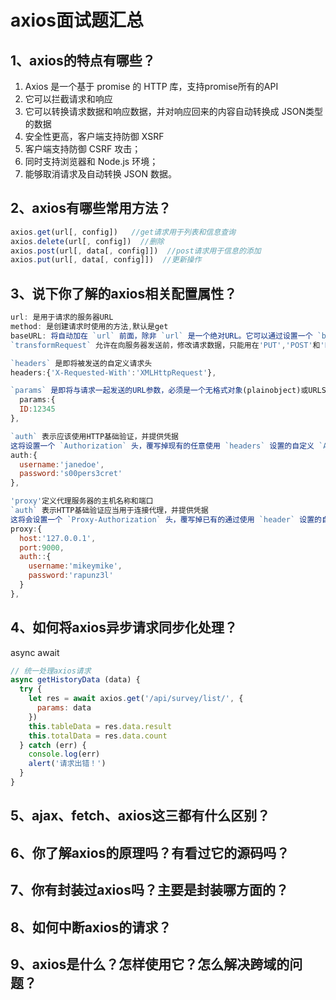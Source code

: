 # axios面试题汇总
## 1、axios的特点有哪些？
1. Axios 是一个基于 promise 的 HTTP 库，支持promise所有的API
2. 它可以拦截请求和响应
3. 它可以转换请求数据和响应数据，并对响应回来的内容自动转换成 JSON类型的数据
4. 安全性更高，客户端支持防御 XSRF
5. 客户端支持防御 CSRF 攻击；
6. 同时支持浏览器和 Node.js 环境；
7. 能够取消请求及自动转换 JSON 数据。


## 2、axios有哪些常用方法？
```js
axios.get(url[, config])   //get请求用于列表和信息查询
axios.delete(url[, config])  //删除
axios.post(url[, data[, config]])  //post请求用于信息的添加
axios.put(url[, data[, config]])  //更新操作
```


## 3、说下你了解的axios相关配置属性？
```js
url: 是用于请求的服务器URL
method: 是创建请求时使用的方法,默认是get
baseURL: 将自动加在 `url` 前面，除非 `url` 是一个绝对URL。它可以通过设置一个 `baseURL` 便于为axios实例的方法传递相对URL
`transformRequest` 允许在向服务器发送前，修改请求数据，只能用在'PUT','POST'和'PATCH'这几个请求方法

`headers` 是即将被发送的自定义请求头
headers:{'X-Requested-With':'XMLHttpRequest'},

`params` 是即将与请求一起发送的URL参数，必须是一个无格式对象(plainobject)或URLSearchParams对象
  params:{
  ID:12345
},

`auth` 表示应该使用HTTP基础验证，并提供凭据
这将设置一个 `Authorization` 头，覆写掉现有的任意使用 `headers` 设置的自定义 `Authorization` 头
auth:{
  username:'janedoe',
  password:'s00pers3cret'
},

'proxy'定义代理服务器的主机名称和端口
`auth` 表示HTTP基础验证应当用于连接代理，并提供凭据
这将会设置一个 `Proxy-Authorization` 头，覆写掉已有的通过使用 `header` 设置的自定义 `Proxy-Authorization` 头。
proxy:{
  host:'127.0.0.1',
  port:9000,
  auth::{
    username:'mikeymike',
    password:'rapunz3l'
  }
},
```


## 4、如何将axios异步请求同步化处理？
async await
```js
// 统一处理axios请求
async getHistoryData (data) {
  try {
    let res = await axios.get('/api/survey/list/', {
      params: data
    })
    this.tableData = res.data.result
    this.totalData = res.data.count
  } catch (err) {
    console.log(err)
    alert('请求出错！')
  }
}
```


## 5、ajax、fetch、axios这三都有什么区别？


## 6、你了解axios的原理吗？有看过它的源码吗？


## 7、你有封装过axios吗？主要是封装哪方面的？


## 8、如何中断axios的请求？


## 9、axios是什么？怎样使用它？怎么解决跨域的问题？